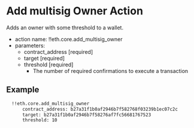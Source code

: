 # Add multisig Owner Action

Adds an owner with some threshold to a wallet.

- action name: !!eth.core.add_multisig_owner
- parameters:
  - contract_address [required]
  - target [required]
  - threshold [required]
    - The number of required confirmations to execute a transaction

## Example

```md
  !!eth.core.add_multisig_owner
      contract_address: b27a31f1b0af2946b7f582768f03239b1ec07c2c
      target: b27a31f1b0af2946b7f58276af7fc56681767523
      threshold: 10
```

